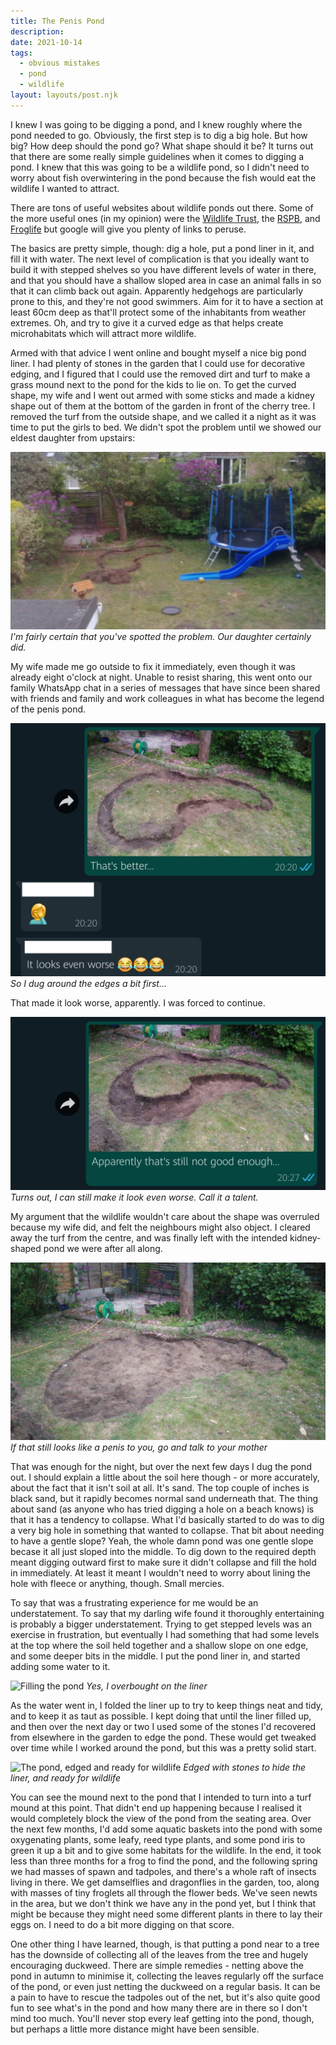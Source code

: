 ```yaml
---
title: The Penis Pond
description: 
date: 2021-10-14
tags:
  - obvious mistakes
  - pond
  - wildlife
layout: layouts/post.njk
---
```


I knew I was going to be digging a pond, and I knew roughly where the pond needed to go. Obviously, the first step is to dig a big hole. But how big? How deep should the pond go? What shape should it be?  It turns out that there are some really simple guidelines when it comes to digging a pond. I knew that this was going to be a wildlife pond, so I didn't need to worry about fish overwintering in the pond because the fish would eat the wildlife I wanted to attract.

<!--more-->

There are tons of useful websites about wildlife ponds out there. Some of the more useful ones (in my opinion) were the [Wildlife Trust](https://www.wildlifetrusts.org/actions/how-build-pond), the [RSPB](https://www.rspb.org.uk/birds-and-wildlife/advice/gardening-for-wildlife/water-for-wildlife/making-a-pond/), and [Froglife](https://www.froglife.org/wp-content/uploads/2013/07/JAW2014-for-printing-HLF1.pdf) but google will give you plenty of links to peruse.

The basics are pretty simple, though: dig a hole, put a pond liner in it, and fill it with water. The next level of complication is that you ideally want to build it with stepped shelves so you have different levels of water in there, and that you should have a shallow sloped area in case an animal falls in so that it can climb back out again. Apparently hedgehogs are particularly prone to this, and they're not good swimmers. Aim for it to have a section at least 60cm deep as that'll protect some of the inhabitants from weather extremes. Oh, and try to give it a curved edge as that helps create microhabitats which will attract more wildlife.

Armed with that advice I went online and bought myself a nice big pond liner. I had plenty of stones in the garden that I could use for decorative edging, and I figured that I could use the removed dirt and turf to make a grass mound next to the pond for the kids to lie on. To get the curved shape, my wife and I went out armed with some sticks and made a kidney shape out of them at the bottom of the garden in front of the cherry tree.  I removed the turf from the outside shape, and we called it a night as it was time to put the girls to bed. We didn't spot the problem until we showed our eldest daughter from upstairs:

![Unfortunately, it looks like the outline of a penis](/img/posts/penis-pond-1.jpg)
*I'm fairly certain that you've spotted the problem. Our daughter certainly did.*

My wife made me go outside to fix it immediately, even though it was already eight o'clock at night. Unable to resist sharing, this went onto our family WhatsApp chat in a series of messages that have since been shared with friends and family and work colleagues in what has become the legend of the penis pond. 

![First attempt at making it look less priapic](/img/posts/penis-pond-2.jpg)
*So I dug around the edges a bit first...*

That made it look worse, apparently. I was forced to continue.

![Digging out the edges draws more attention to the penis shaped turf](/img/posts/penis-pond-3.jpg)
*Turns out, I can still make it look even worse. Call it a talent.*

My argument that the wildlife wouldn't care about the shape was overruled because my wife did, and felt the neighbours might also object. I cleared away the turf from the centre, and was finally left with the intended kidney-shaped pond we were after all along.

![This one looks more pond-shaped](/img/posts/final-pond-shape.jpg)
*If that still looks like a penis to you, go and talk to your mother*

That was enough for the night, but over the next few days I dug the pond out. I should explain a little about the soil here though - or more accurately, about the fact that it isn't soil at all. It's sand. The top couple of inches is black sand, but it rapidly becomes normal sand underneath that.  The thing about sand (as anyone who has tried digging a hole on a beach knows) is that it has a tendency to collapse. What I'd basically started to do was to dig a very big hole in something that wanted to collapse.  That bit about needing to have a gentle slope?  Yeah, the whole damn pond was one gentle slope becase it all just sloped into the middle. To dig down to the required depth meant digging outward first to make sure it didn't collapse and fill the hold in immediately. At least it meant I wouldn't need to worry about lining the hole with fleece or anything, though. Small mercies.

To say that was a frustrating experience for me would be an understatement. To say that my darling wife found it thoroughly entertaining is probably a bigger understatement. Trying to get stepped levels was an exercise in frustration, but eventually I had something that had some levels at the top where the soil held together and a shallow slope on one edge, and some deeper bits in the middle. I put the pond liner in, and started adding some water to it.

![Filling the pond](/img/posts/filling-the-pond.jpg)
*Yes, I overbought on the liner*

As the water went in, I folded the liner up to try to keep things neat and tidy, and to keep it as taut as possible. I kept doing that until the liner filled up, and then over the next day or two I used some of the stones I'd recovered from elsewhere in the garden to edge the pond. These would get tweaked over time while I worked around the pond, but this was a pretty solid start.

![The pond, edged and ready for wildlife](/img/posts/completed-pond.jpg)
*Edged with stones to hide the liner, and ready for wildlife*

You can see the mound next to the pond that I intended to turn into a turf mound at this point. That didn't end up happening because I realised it would completely block the view of the pond from the seating area. Over the next few months, I'd add some aquatic baskets into the pond with some oxygenating plants, some leafy, reed type plants, and some pond iris to green it up a bit and to give some habitats for the wildlife.  In the end, it took less than three months for a frog to find the pond, and the following spring we had masses of spawn and tadpoles, and there's a whole raft of insects living in there. We get damselflies and dragonflies in the garden, too, along with  masses of tiny froglets all through the flower beds. We've seen newts in the area, but we don't think we have any in the pond yet, but I think that might be because they might need some different plants in there to lay their eggs on. I need to do a bit more digging on that score.

One other thing I have learned, though, is that putting a pond near to a tree has the downside of collecting all of the leaves from the tree and hugely encouraging duckweed.  There are simple remedies - netting above the pond in autumn to minimise it, collecting the leaves regularly off the surface of the pond, or even just netting the duckweed on a regular basis. It can be a pain to have to rescue the tadpoles out of the net, but it's also quite good fun to see what's in the pond and how many there are in there so I don't mind too much. You'll never stop every leaf getting into the pond, though, but perhaps a little more distance might have been sensible.